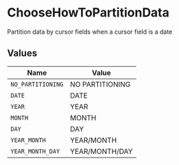# ChooseHowToPartitionData

Partition data by cursor fields when a cursor field is a date


## Values

| Name              | Value             |
| ----------------- | ----------------- |
| `NO_PARTITIONING` | NO PARTITIONING   |
| `DATE`            | DATE              |
| `YEAR`            | YEAR              |
| `MONTH`           | MONTH             |
| `DAY`             | DAY               |
| `YEAR_MONTH`      | YEAR/MONTH        |
| `YEAR_MONTH_DAY`  | YEAR/MONTH/DAY    |